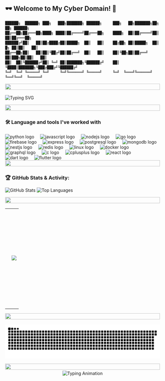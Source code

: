 ## 🕶️ Welcome to My Cyber Domain! 👾

```ascii
██████╗  ██████╗ ███╗   ███╗███████╗ ██████╗     ███╗   ██╗███████╗██╗    ██╗ ██████╗ 
██╔══██╗██╔═══██╗████╗ ████║██╔════╝██╔═══██╗    ████╗  ██║██╔════╝██║    ██║██╔═══██╗
██████╔╝██║   ██║██╔████╔██║█████╗  ██║   ██║    ██╔██╗ ██║█████╗  ██║ █╗ ██║██║   ██║
██╔══██╗██║   ██║██║╚██╔╝██║██╔══╝  ██║   ██║    ██║╚██╗██║██╔══╝  ██║███╗██║██║   ██║
██║  ██║╚██████╔╝██║ ╚═╝ ██║███████╗╚██████╔╝    ██║ ╚████║███████╗╚███╔███╔╝╚██████╔╝
╚═╝  ╚═╝ ╚═════╝ ╚═╝     ╚═╝╚══════╝ ╚═════╝     ╚═╝  ╚═══╝╚══════╝ ╚══╝╚══╝  ╚═════╝
```

<div align="center">
  <img src="https://i.imgur.com/dBaSKWF.gif" height="20" width="100%">
</div>

 <p align="left">
   <img src="https://readme-typing-svg.demolab.com?font=monospace&size=17&duration=3000&pause=1000&color=ff00ff&center=false&vCenter=true&width=800&lines=%E2%94%8C%E2%94%80%E2%94%80(user%E3%89%BFromeo)-[~];%E2%94%94%E2%94%80%24+Hello,+World!+I'm+Romeo+Newo;%E2%94%94%E2%94%80%24+%F0%9F%9A%80+Passionate+Software+Engineer+%26+Full-Stack+Developer;%E2%94%94%E2%94%80%24+Welcome+to+my+GitHub+Profile!" alt="Typing SVG" />
</p>

<div align="center">
  <img src="https://i.imgur.com/dBaSKWF.gif" height="20" width="100%">
</div>

<h3 align="left">🛠 Language and tools I've worked with </h3>

###

<div align="left">
  <img src="https://cdn.jsdelivr.net/gh/devicons/devicon/icons/python/python-original.svg" height="40" alt="python logo"  />
  <img width="12" />
  <img src="https://cdn.jsdelivr.net/gh/devicons/devicon/icons/javascript/javascript-original.svg" height="40" alt="javascript logo"  />
  <img width="12" />
  <img src="https://cdn.jsdelivr.net/gh/devicons/devicon/icons/nodejs/nodejs-original.svg" height="40" alt="nodejs logo"  />
  <img width="12" />
  <img src="https://cdn.jsdelivr.net/gh/devicons/devicon/icons/go/go-original-wordmark.svg" height="40" alt="go logo"  />
  <img width="12" />
  <img src="https://cdn.jsdelivr.net/gh/devicons/devicon/icons/firebase/firebase-plain-wordmark.svg" height="40" alt="firebase logo"  />
  <img width="12" />
  <img src="https://cdn.jsdelivr.net/gh/devicons/devicon/icons/express/express-original.svg" height="40" alt="express logo"  />
  <img width="12" />
  <img src="https://cdn.jsdelivr.net/gh/devicons/devicon/icons/postgresql/postgresql-original.svg" height="40" alt="postgresql logo"  />
  <img width="12" />
  <img src="https://cdn.jsdelivr.net/gh/devicons/devicon/icons/mongodb/mongodb-original.svg" height="40" alt="mongodb logo"  />
  <img src="https://cdn.jsdelivr.net/gh/devicons/devicon/icons/nestjs/nestjs-original.svg" height="40" alt="nestjs logo"  />
  <img width="12" />
  <img src="https://cdn.jsdelivr.net/gh/devicons/devicon/icons/redis/redis-original.svg" height="40" alt="redis logo"  />
  <img width="12" />
  <img src="https://cdn.jsdelivr.net/gh/devicons/devicon/icons/linux/linux-original.svg" height="40" alt="linux logo"  />
  <img width="12" />
  <img src="https://cdn.jsdelivr.net/gh/devicons/devicon/icons/docker/docker-original.svg" height="40" alt="docker logo"  />
  <img width="12" />
  <img src="https://cdn.jsdelivr.net/gh/devicons/devicon/icons/graphql/graphql-plain.svg" height="40" alt="graphql logo"  />
  <img width="12" />
  <img src="https://cdn.jsdelivr.net/gh/devicons/devicon/icons/c/c-original.svg" height="40" alt="c logo"  />
  <img width="12" />
  <img src="https://cdn.jsdelivr.net/gh/devicons/devicon/icons/cplusplus/cplusplus-original.svg" height="40" alt="cplusplus logo"  />
  <img width="12" />
  <img src="https://cdn.jsdelivr.net/gh/devicons/devicon/icons/react/react-original.svg" height="40" alt="react logo"  />
  <img width="12" />
  <img src="https://cdn.jsdelivr.net/gh/devicons/devicon/icons/dart/dart-original.svg" height="40" alt="dart logo"  />
  <img width="12" />
  <img src="https://cdn.jsdelivr.net/gh/devicons/devicon/icons/flutter/flutter-original.svg" height="40" alt="flutter logo"  />
</div>

<div align="center">
  <img src="https://i.imgur.com/dBaSKWF.gif" height="20" width="100%">
</div>

### 🏆 GitHub Stats & Activity:
![GitHub Stats](https://github-readme-stats.vercel.app/api?username=Romeo509&show_icons=true&theme=radical)
![Top Languages](https://github-readme-stats.vercel.app/api/top-langs/?username=Romeo509&layout=compact&theme=radical)

<div align="center">
  <img src="https://i.imgur.com/dBaSKWF.gif" height="20" width="100%">
</div>

<table>
  <tr>
    <!-- Left: Typing Animation (Code Simulation) -->
       <td>
     <!-- Sequential Typing Animation for Flask Code -->
<div style="position: relative; height: 320px; overflow: hidden;">
  <!-- Line 1 -->
  <div style="position: absolute; top: 0px;">
    <img src="https://readme-typing-svg.demolab.com?font=Fira+Code&size=14&duration=2000&pause=10000&color=FF00FF&repeat=false&width=500&height=20&lines=from+flask+import+Flask%2C+jsonify" alt="Line 1" />
  </div>
  
  <!-- Line 2 -->
  <div style="position: absolute; top: 20px;">
    <img src="https://readme-typing-svg.demolab.com?font=Fira+Code&size=14&duration=2000&pause=10000&color=FF00FF&repeat=false&width=500&height=20&lines=app+%3D+Flask(__name__)&delay=2000" alt="Line 2" />
  </div>
  
  <!-- Line 3 (blank) -->
  <div style="position: absolute; top: 40px;">
    <img src="https://readme-typing-svg.demolab.com?font=Fira+Code&size=14&duration=100&pause=10000&color=FF00FF&repeat=false&width=500&height=20&lines=&delay=4000" alt="Line 3" />
  </div>
  
  <!-- Line 4 -->
  <div style="position: absolute; top: 60px;">
    <img src="https://readme-typing-svg.demolab.com?font=Fira+Code&size=14&duration=2000&pause=10000&color=FF00FF&repeat=false&width=500&height=20&lines=%40app.route(%27%2F%27)&delay=4100" alt="Line 4" />
  </div>
  
  <!-- Line 5 -->
  <div style="position: absolute; top: 80px;">
    <img src="https://readme-typing-svg.demolab.com?font=Fira+Code&size=14&duration=2000&pause=10000&color=FF00FF&repeat=false&width=500&height=20&lines=def+home()%3A&delay=6100" alt="Line 5" />
  </div>
  
  <!-- Line 6 -->
  <div style="position: absolute; top: 100px;">
    <img src="https://readme-typing-svg.demolab.com?font=Fira+Code&size=14&duration=2500&pause=10000&color=FF00FF&repeat=false&width=500&height=20&lines=++++return+jsonify(%7B%27message%27%3A+%27Welcome%27%7D)&delay=8100" alt="Line 6" />
  </div>
  
  <!-- Line 7 (blank) -->
  <div style="position: absolute; top: 120px;">
    <img src="https://readme-typing-svg.demolab.com?font=Fira+Code&size=14&duration=100&pause=10000&color=FF00FF&repeat=false&width=500&height=20&lines=&delay=10600" alt="Line 7" />
  </div>
  
  <!-- Line 8 -->
  <div style="position: absolute; top: 140px;">
    <img src="https://readme-typing-svg.demolab.com?font=Fira+Code&size=14&duration=2000&pause=10000&color=FF00FF&repeat=false&width=500&height=20&lines=%40app.route(%27%2Fusers%27)&delay=10700" alt="Line 8" />
  </div>
  
  <!-- Line 9 -->
  <div style="position: absolute; top: 160px;">
    <img src="https://readme-typing-svg.demolab.com?font=Fira+Code&size=14&duration=2000&pause=10000&color=FF00FF&repeat=false&width=500&height=20&lines=def+get_users()%3A&delay=12700" alt="Line 9" />
  </div>
  
  <!-- Line 10 -->
  <div style="position: absolute; top: 180px;">
    <img src="https://readme-typing-svg.demolab.com?font=Fira+Code&size=14&duration=2500&pause=10000&color=FF00FF&repeat=false&width=500&height=20&lines=++++users+%3D+%5B%7B%27id%27%3A+1%7D%2C+%7B%27id%27%3A+2%7D%5D&delay=14700" alt="Line 10" />
  </div>
  
  <!-- Line 11 -->
  <div style="position: absolute; top: 200px;">
    <img src="https://readme-typing-svg.demolab.com?font=Fira+Code&size=14&duration=2000&pause=10000&color=FF00FF&repeat=false&width=500&height=20&lines=++++return+jsonify(users)&delay=17200" alt="Line 11" />
  </div>
  
  <!-- Line 12 (blank) -->
  <div style="position: absolute; top: 220px;">
    <img src="https://readme-typing-svg.demolab.com?font=Fira+Code&size=14&duration=100&pause=10000&color=FF00FF&repeat=false&width=500&height=20&lines=&delay=19200" alt="Line 12" />
  </div>
  
  <!-- Line 13 -->
  <div style="position: absolute; top: 240px;">
    <img src="https://readme-typing-svg.demolab.com?font=Fira+Code&size=14&duration=2000&pause=10000&color=FF00FF&repeat=false&width=500&height=20&lines=if+__name__+%3D%3D+%27__main__%27%3A&delay=19300" alt="Line 13" />
  </div>
  
  <!-- Line 14 -->
  <div style="position: absolute; top: 260px;">
    <img src="https://readme-typing-svg.demolab.com?font=Fira+Code&size=14&duration=2000&pause=10000&color=FF00FF&repeat=false&width=500&height=20&lines=++++app.run(debug%3DTrue)&delay=21300" alt="Line 14" />
  </div>
  
  <!-- Restart animation after all lines are typed -->
  <div style="position: absolute; top: 280px;">
    <img src="https://readme-typing-svg.demolab.com?font=Fira+Code&size=14&duration=100&pause=100&color=FF00FF&width=500&height=20&lines=&delay=23300&repeat=true" alt="Restart" />
  </div>
</div>


   
   <td>
      <p align="right">
        <img src="https://i.pinimg.com/originals/69/d2/8c/69d28cb69a870c8ebee0149f7d9fd7a5.gif" width="300px"/>
      </p>
    </td>
  </tr>
</table>

<div align="center">
  <img src="https://i.imgur.com/dBaSKWF.gif" height="20" width="100%">
</div>

![Snake animation](https://github.com/Romeo509/Romeo509/blob/output/snake.svg)

<div align="center">
  <img src="https://i.imgur.com/dBaSKWF.gif" height="20" width="100%">
</div>

<div align="center">
  <img src="https://readme-typing-svg.herokuapp.com?font=Fira+Code&size=24&duration=3000&pause=1000&width=500&lines=⚡+Hack+the+Code,+Build+the+Future+⚡&repeat=true&center=true" alt="Typing Animation" />
</div>
